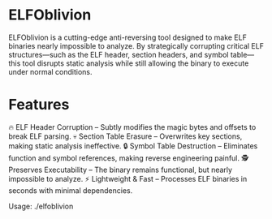 # ELFOblivion
ELFOblivion is a cutting-edge anti-reversing tool designed to make ELF binaries nearly impossible to analyze. By strategically corrupting critical ELF structures—such as the ELF header, section headers, and symbol table—this tool disrupts static analysis while still allowing the binary to execute under normal conditions.



# Features
🔥 ELF Header Corruption – Subtly modifies the magic bytes and offsets to break ELF parsing.
💀 Section Table Erasure – Overwrites key sections, making static analysis ineffective.
🔒 Symbol Table Destruction – Eliminates function and symbol references, making reverse engineering painful.
🕵️ Preserves Executability – The binary remains functional, but nearly impossible to analyze.
⚡ Lightweight & Fast – Processes ELF binaries in seconds with minimal dependencies.

Usage:
./elfoblivion <binary> 
